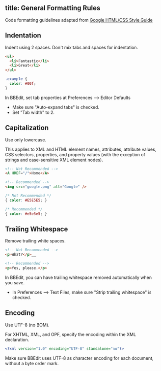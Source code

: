 title: General Formatting Rules
---

<aside class="notice">Code formatting guidelines adapted from <a target="_blank" href="https://google.github.io/styleguide/htmlcssguide.xml">Google HTML/CSS Style Guide</a></aside>

## Indentation

Indent using 2 spaces. Don't mix tabs and spaces for indentation.

```html
<ul>
  <li>Fantastic</li>
  <li>Great</li>
</ul>
```

```css
.example {
  color: #00f;
}
```

<aside class="tip">In BBEdit, set tab properties at Preferences --> Editor Defaults<ul><li>Make sure "Auto-expand tabs" is checked.</li><li>Set "Tab width" to 2.</li></aside>

## Capitalization

Use only lowercase.

This applies to XML and HTML element names, attributes, attribute values, CSS selectors, properties, and property values (with the exception of strings and case-sensitive XML element nodes).

```html
<!-- Not Recommended -->
<A HREF="/">Home</A>

<!-- Recommended -->
<img src="google.png" alt="Google" />
```

```css
/* Not Recommended */
{ color: #E5E5E5; }

/* Recommended */
{ color: #e5e5e5; }
```

## Trailing Whitespace

Remove trailing white spaces.

```html
<!-- Not Recommended -->
<p>What?</p>__

<!-- Recommended -->
<p>Yes, please.</p>
```

<aside class="tip">In BBEdit, you can have trailing whitespace removed automatically when you save.<ul><li>In Preferences --> Text Files, make sure "Strip trailing whitespace" is checked.</li></ul></aside>

## Encoding

Use UTF-8 (no BOM).

For XHTML, XML, and OPF, specify the encoding within the XML declaration.

```xml
<?xml version="1.0" encoding="UTF-8" standalone="no"?>
```

<aside class="tip">Make sure BBEdit uses UTF-8 as character encoding for each document, without a byte order mark.</aside>